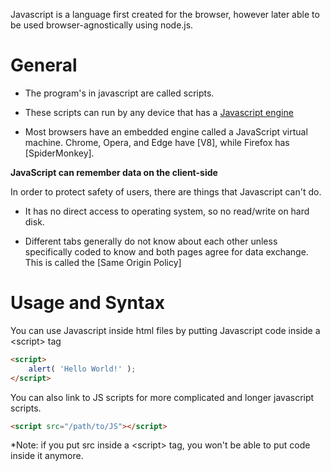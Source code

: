 
Javascript is a language first created for the browser, however later able to be used browser-agnostically using node.js.

# General

* The program's in javascript are called scripts.

* These scripts can run by any device that has a [Javascript engine](https://en.wikipedia.org/wiki/JavaScript_engine)

* Most browsers have an embedded engine called a JavaScript virtual machine. Chrome, Opera, and Edge have [V8], while Firefox has [SpiderMonkey].

**JavaScript can remember data on the client-side**

In order to protect safety of users, there are things that Javascript can't do. 

* It has no direct access to operating system, so no read/write on hard disk.

* Different tabs generally do not know about each other unless specifically coded to know and both pages agree for data exchange. This is called the [Same Origin Policy]

# Usage and Syntax

You can use Javascript inside html files by putting Javascript code inside a \<script\> tag

```html
<script>
	alert( 'Hello World!' );
</script>
```

You can also link to JS scripts for more complicated and longer javascript scripts.

```html
<script src="/path/to/JS"></script>
```

*Note: if you put src inside a \<script\> tag, you won't be able to put code inside it anymore.

